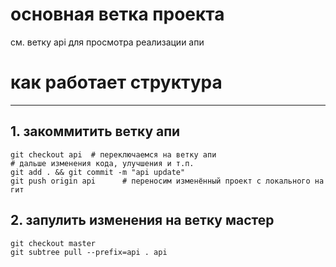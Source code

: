 # основная ветка проекта

см. ветку api для просмотра реализации апи

# как работает структура
----
## 1. закоммитить ветку апи

```
git checkout api  # переключаемся на ветку апи
# дальше изменения кода, улучшения и т.п.
git add . && git commit -m "api update"
git push origin api      # переносим изменённый проект с локального на гит
```

## 2. запулить изменения на ветку мастер
```
git checkout master
git subtree pull --prefix=api . api
```
